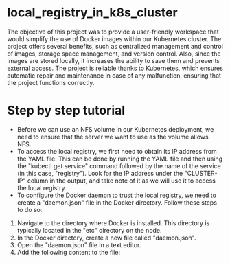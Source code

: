 # local_registry_in_k8s_cluster
The objective of this project was to provide a user-friendly workspace that would simplify the use of Docker images within our Kubernetes cluster. 
The project offers several benefits, such as centralized management and control of images, storage space management, and version control. Also, since the images are stored locally, it increases the ability to save them and prevents external access. 
The project is reliable thanks to Kubernetes, which ensures automatic repair and maintenance in case of any malfunction, ensuring that the project functions correctly.

# Step by step tutorial
* Before we can use an NFS volume in our Kubernetes deployment, we need to ensure that the server we want to use as the volume allows NFS.
* To access the local registry, we first need to obtain its IP address from the YAML file. This can be done by running the YAML file and then using the "kubectl get   service" command followed by the name of the service (in this case, "registry"). Look for the IP address under the "CLUSTER-IP" column in the output, and take note of it as we will use it to access the local registry.
* To configure the Docker daemon to trust the local registry, we need to create a "daemon.json" file in the Docker directory. Follow these steps to do so:
1. Navigate to the directory where Docker is installed. This directory is typically located in the "etc" directory on the node.
2. In the Docker directory, create a new file called "daemon.json".
3. Open the "daemon.json" file in a text editor.
4. Add the following content to the file:
